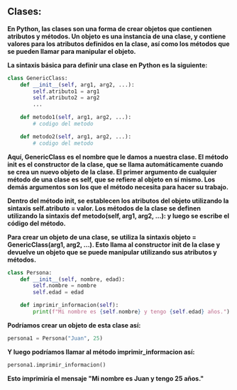 ## Clases:

__En Python, las clases son una forma de crear objetos que contienen atributos y métodos. Un objeto es una instancia de una clase, y contiene valores para los atributos definidos en la clase, así como los métodos que se pueden llamar para manipular el objeto.__

__La sintaxis básica para definir una clase en Python es la siguiente:__

``` python
class GenericClass:
    def __init__(self, arg1, arg2, ...):
        self.atributo1 = arg1
        self.atributo2 = arg2
        ...

    def metodo1(self, arg1, arg2, ...):
        # codigo del metodo

    def metodo2(self, arg1, arg2, ...):
        # codigo del metodo

```

__Aquí, GenericClass es el nombre que le damos a nuestra clase. El método __init__ es el constructor de la clase, que se llama automáticamente cuando se crea un nuevo objeto de la clase. El primer argumento de cualquier método de una clase es self, que se refiere al objeto en sí mismo. Los demás argumentos son los que el método necesita para hacer su trabajo.__

__Dentro del método __init__, se establecen los atributos del objeto utilizando la sintaxis self.atributo = valor. Los métodos de la clase se definen utilizando la sintaxis def metodo(self, arg1, arg2, ...): y luego se escribe el código del método.__

__Para crear un objeto de una clase, se utiliza la sintaxis objeto = GenericClass(arg1, arg2, ...). Esto llama al constructor __init__ de la clase y devuelve un objeto que se puede manipular utilizando sus atributos y métodos.__

``` python
class Persona:
    def __init__(self, nombre, edad):
        self.nombre = nombre
        self.edad = edad

    def imprimir_informacion(self):
        print(f"Mi nombre es {self.nombre} y tengo {self.edad} años.")
```

__Podríamos crear un objeto de esta clase así:__

``` python
persona1 = Persona("Juan", 25)
```

__Y luego podríamos llamar al método imprimir_informacion así:__

``` python
persona1.imprimir_informacion()
```

__Esto imprimiría el mensaje "Mi nombre es Juan y tengo 25 años."__